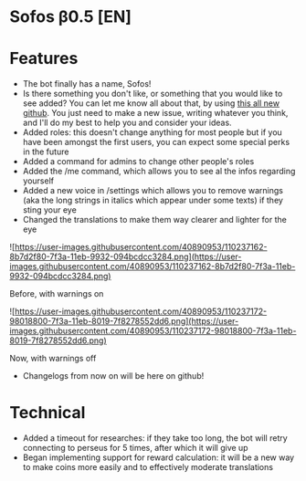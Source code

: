 # Sofos β0.5 [EN]

# Features

- The bot finally has a name, Sofos!
- Is there something you don't like, or something that you would like to see added? You can let me know all about that, by using [this all new github](https://github.com/FireFlashing/SofosIssues/issues/new). You just need to make a new issue, writing whatever you think, and I'll do my best to help you and consider your ideas.
- Added roles: this doesn't change anything for most people but if you have been amongst the first users, you can expect some special perks in the future
- Added a command for admins to change other people's roles
- Added the /me command, which allows you to see al the infos regarding yourself
- Added a new voice in /settings which allows you to remove warnings (aka the long strings in italics which appear under some texts) if they sting your eye
- Changed the translations to make them way clearer and lighter for the eye

![https://user-images.githubusercontent.com/40890953/110237162-8b7d2f80-7f3a-11eb-9932-094bcdcc3284.png](https://user-images.githubusercontent.com/40890953/110237162-8b7d2f80-7f3a-11eb-9932-094bcdcc3284.png)

Before, with warnings on

![https://user-images.githubusercontent.com/40890953/110237172-98018800-7f3a-11eb-8019-7f8278552dd6.png](https://user-images.githubusercontent.com/40890953/110237172-98018800-7f3a-11eb-8019-7f8278552dd6.png)

Now, with warnings off

- Changelogs from now on will be here on github!

# Technical

- Added a timeout for researches: if they take too long, the bot will retry connecting to perseus for 5 times, after which it will give up
- Began implementing support for reward calculation: it will be a new way to make coins more easily and to effectively moderate translations
